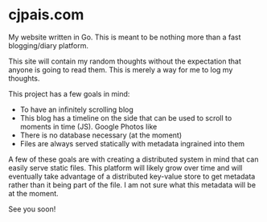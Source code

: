 # cjpais.com
My website written in Go. This is meant to be nothing more than a fast blogging/diary platform.

This site will contain my random thoughts without the expectation that anyone is going to read them.
This is merely a way for me to log my thoughts.

This project has a few goals in mind:
* To have an infinitely scrolling blog
* This blog has a timeline on the side that can be used to scroll to moments in time (JS). Google Photos like
* There is no database necessary (at the moment)
* Files are always served statically with metadata ingrained into them

A few of these goals are with creating a distributed system in mind that can easily serve static files.
This platform will likely grow over time and will eventually take advantage of a distributed key-value store
to get metadata rather than it being part of the file. I am not sure what this metadata will be at the moment.

See you soon!
